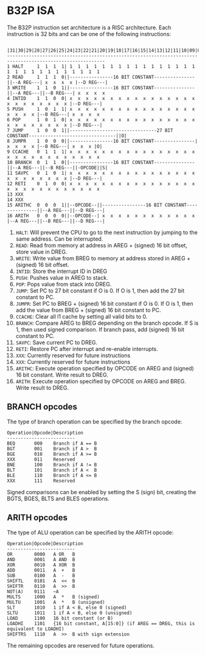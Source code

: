 # B32P ISA
The B32P instruction set architecture is a RISC architecture.
Each instruction is 32 bits and can be one of the following instructions:
``` text
         |31|30|29|28|27|26|25|24|23|22|21|20|19|18|17|16|15|14|13|12|11|10|09|08|07|06|05|04|03|02|01|00|
----------------------------------------------------------------------------------------------------------
1 HALT     1  1  1  1| 1  1  1  1  1  1  1  1  1  1  1  1  1  1  1  1  1  1  1  1  1  1  1  1  1  1  1  1 
2 READ     1  1  1  0||----------------16 BIT CONSTANT---------------||--A REG---| x  x  x  x |--D REG---|
3 WRITE    1  1  0  1||----------------16 BIT CONSTANT---------------||--A REG---||--B REG---| x  x  x  x 
4 INTID    1  1  0  0| x  x  x  x  x  x  x  x  x  x  x  x  x  x  x  x  x  x  x  x  x  x  x  x |--D REG---|
5 PUSH     1  0  1  1| x  x  x  x  x  x  x  x  x  x  x  x  x  x  x  x  x  x  x  x |--B REG---| x  x  x  x 
6 POP      1  0  1  0| x  x  x  x  x  x  x  x  x  x  x  x  x  x  x  x  x  x  x  x  x  x  x  x |--D REG---|
7 JUMP     1  0  0  1||--------------------------------27 BIT CONSTANT--------------------------------||O|
8 JUMPR    1  0  0  0||----------------16 BIT CONSTANT---------------| x  x  x  x |--B REG---| x  x  x |O|
9 CCACHE   0  1  1  1| x  x  x  x  x  x  x  x  x  x  x  x  x  x  x  x  x  x  x  x  x  x  x  x  x  x  x  x 
10 BRANCH  0  1  1  0||----------------16 BIT CONSTANT---------------||--A REG---||--B REG---||-OPCODE||S|
11 SAVPC   0  1  0  1| x  x  x  x  x  x  x  x  x  x  x  x  x  x  x  x  x  x  x  x  x  x  x  x |--D REG---|
12 RETI    0  1  0  0| x  x  x  x  x  x  x  x  x  x  x  x  x  x  x  x  x  x  x  x  x  x  x  x  x  x  x  x 
13 XXX
14 XXX
15 ARITHC  0  0  0  1||--OPCODE--||----------------16 BIT CONSTANT---------------||--A REG---||--D REG---|
16 ARITH   0  0  0  0||--OPCODE--| x  x  x  x  x  x  x  x  x  x  x  x |--A REG---||--B REG---||--D REG---|
```

1.  `HALT`:   Will prevent the CPU to go to the next instruction by jumping to the same address. Can be interrupted.
2.  `READ`:   Read from memory at address in AREG + (signed) 16 bit offset, store value in DREG.
3.  `WRITE`:  Write value from BREG to memory at address stored in AREG + (signed) 16 bit offset.
4.  `INTID`:  Store the interrupt ID in DREG
5.  `PUSH`:   Pushes value in AREG to stack.
6.  `POP`:    Pops value from stack into DREG.
7.  `JUMP`:   Set PC to 27 bit constant if O is 0. If O is 1, then add the 27 bit constant to PC. 
8.  `JUMPR`:  Set PC to BREG + (signed) 16 bit constant if O is 0. If O is 1, then add the value from BREG + (signed) 16 bit constant to PC. 
9.  `CCACHE`: Clear all l1 cache by setting all valid bits to 0.
10. `BRANCH`: Compare AREG to BREG depending on the branch opcode. If S is 1, then used signed comparison. If branch pass, add (signed) 16 bit constant to PC.
11. `SAVPC`:  Save current PC to DREG.
12. `RETI`:   Restore PC after interrupt and re-enable interrupts.
13. `XXX`:    Currently reserved for future instructions
14. `XXX`:    Currently reserved for future instructions
15. `ARITHC`: Execute operation specified by OPCODE on AREG and (signed) 16 bit constant. Write result to DREG.
16. `ARITH`:  Execute operation specified by OPCODE on AREG and BREG. Write result to DREG.

## BRANCH opcodes
The type of branch operation can be specified by the branch opcode:
``` text
Operation|Opcode|Description
-------------------------
BEQ       000    Branch if A == B
BGT       001    Branch if A >  B
BGE       010    Branch if A >= B
XXX       011    Reserved
BNE       100    Branch if A != B
BLT       101    Branch if A <  B
BLE       110    Branch if A <= B
XXX       111    Reserved
```
Signed comparisons can be enabled by setting the S (sign) bit, creating the BGTS, BGES, BLTS and BLES operations.

## ARITH opcodes
The type of ALU operation can be specified by the ARITH opcode:
``` text
Operation|Opcode|Description
-------------------------
OR        0000   A OR   B
AND       0001   A AND  B
XOR       0010   A XOR  B
ADD       0011   A  +   B
SUB       0100   A  -   B
SHIFTL    0101   A  <<  B
SHIFTR    0110   A  >>  B
NOT(A)    0111   ~A
MULTS     1000   A  *   B (signed)
MULTU     1001   A  *   B (unsigned)
SLT       1010   1 if A < B, else 0 (signed)
SLTU      1011   1 if A < B, else 0 (unsigned)
LOAD      1100   16 bit constant (or B)
LOADHI    1101   {16 bit constant, A[15:0]} (if AREG == DREG, this is equivalent to LOADHI)
SHIFTRS   1110   A  >>  B with sign extension
```

The remaining opcodes are reserved for future operations.